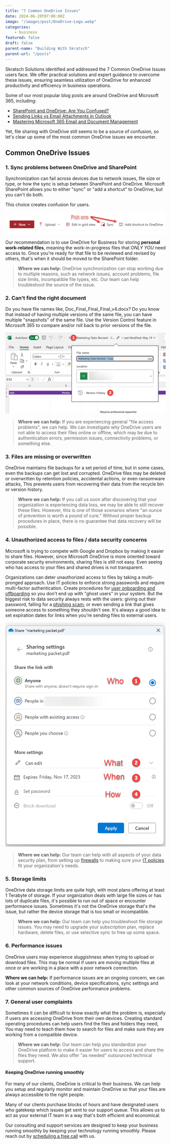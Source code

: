```yaml
---
title: "7 Common OneDrive Issues"
date: 2024-06-20T07:00:00Z
image: "/images/post/OneDrive-Logo.webp"
categories:
    - business
featured: false
draft: false
parent-name: "Building With Skratsch"
parent-url: "/posts"
---
```


Skratsch Solutions identified and addressed the 7 Common OneDrive Issues users face. We offer practical solutions and expert guidance to overcome these issues, ensuring seamless utilization of OneDrive for enhanced productivity and efficiency in business operations.

Some of our most popular blog posts are around OneDrive and Microsoft 365, including:

- [SharePoint and OneDrive: Are You Confused?](/business/sharepoint-and-onedrive-for-business)
- [Sending Links vs Email Attachments in Outlook](/business/sending-links-vs-email-attachments-in-outlook)
- [Mastering Microsoft 365 Email and Document Management](/business/mastering-microsoft-365-email-and-document-management)

Yet, file sharing with OneDrive still seems to be a source of confusion, so let's clear up some of the most common OneDrive issues we encounter.

## Common OneDrive Issues 

### 1\. Sync problems between OneDrive and SharePoint

Synchronization can fail across devices due to network issues, file size or type, or how the sync is setup between SharePoint and OneDrive. Microsoft SharePoint allows you to either "sync" or "add a shortcut" to OneDrive, but you can't do both.

This choice creates confusion for users.

![common onedrive issues](/images/post/common-onedrive-issues.webp)

Our recommendation is to use OneDrive for Business for storing **personal work-related files**, meaning the work-in-progress files that _ONLY YOU_ need access to. Once you're ready for that file to be reviewed and revised by others, that's when it should be moved to the SharePoint folder.

> **Where we can help:** OneDrive synchronization can stop working due to multiple reasons, such as network issues, account problems, file size limits, incompatible file types, etc. Our team can help troubleshoot the source of the issue.

### 2\. Can't find the right document

Do you have file names like, Doc\_Final\_Final\_Final\_v4.docx? Do you know that instead of having multiple versions of the same file, you can have multiple "snapshots" of the same file. Use the Version Control feature in Microsoft 365 to compare and/or roll back to prior versions of the file.

![common onedrive issues](/images/post/common-onedrive-issues-2.webp)

> **Where we can help:** If you are experiencing general "file access problems", we can help. We can investigate why OneDrive users are not able to access their files online or offline, which may be due to authentication errors, permission issues, connectivity problems, or something else.

### 3\. Files are missing or overwritten

OneDrive maintains file backups for a set period of time, but in some cases, even the backups can get lost and corrupted. OneDrive files may be deleted or overwritten by retention policies, accidental actions, or even ransomware attacks, This prevents users from recovering their data from the recycle bin or version history.

> **Where we can help:** If you call us soon after discovering that your organization is experiencing data loss, we may be able to still recover these files. However, this is one of those scenarios where "an ounce of prevention is worth a pound of cure." Without proper backup procedures in place, there is no guarantee that data recovery will be possible.

### 4\. Unauthorized access to files / data security concerns

Microsoft is trying to compete with Google and Dropbox by making it easier to share files. However, since Microsoft OneDrive is more oriented toward corporate security environments, sharing files is still not easy. Even seeing who has access to your files and shared drives is not transparent.

Organizations can deter unauthorized access to files by taking a multi-pronged approach. Use IT policies to enforce strong passwords and require multi-factor authentication. Create procedures for [user onboarding and offboarding](/security/ghosts-in-the-machine) so you don't end up with "ghost users" in your system. But the biggest risk to data security always rests with the users: giving out their password, falling for a [phishing scam](/security/how-to-identify-malicious-email), or even sending a link that gives someone access to something they shouldn't see. It's always a good idea to set expiration dates for links when you're sending files to external users.

![common onedrive issues](/images/post/common-onedrive-issues-3.webp)

> **Where we can help:** Our team can help with all aspects of your data security plan, from setting up [firewalls](/security/business-firewalls-computer-network) to making sure your [IT policies](/consulting/it-policies-and-procedures) fit your organization's needs.

### 5\. Storage limits

OneDrive data storage limits are quite high, with most plans offering at least 1 Terabyte of storage. If your organization deals with large file sizes or has lots of duplicate files, it's possible to run out of space or encounter performance issues. Sometimes it's not the OneDrive storage that's the issue, but rather the device storage that is too small or incompatible.

> **Where we can help:** Our team can help you troubleshoot file storage issues. You may need to upgrade your subscription plan, replace hardware, delete files, or use selective sync to free up some space.

### 6\. Performance issues

OneDrive users may experience sluggishness when trying to upload or download files. This may be normal if users are moving multiple files at once or are working in a place with a poor network connection.

 **Where we can help:** If performance issues are an ongoing concern, we can look at your network conditions, device specifications, sync settings and other common sources of OneDrive performance problems.

### 7\. General user complaints

Sometimes it can be difficult to know exactly what the problem is, especially if users are accessing OneDrive from their own devices. Creating standard operating procedures can help users find the files and folders they need, You may need to teach them how to search for files and make sure they are working from a compatible device.

> **Where we can help:** Our team can help you standardize your OneDrive platform to make it easier for users to access and share the files they need. We also offer "as needed" outsourced technical support.

#### Keeping OneDrive running smoothly

For many of our clients, OneDrive is critical to their business. We can help you setup and regularly monitor and maintain OneDrive so that your files are always accessible to the right people.

Many of our clients purchase blocks of hours and have designated users who gatekeep which issues get sent to our support queue. This allows us to act as your external IT team in a way that's both efficient and economical.

Our consulting and support services are designed to keep your business running smoothly by keeping your technology running smoothly. Please reach out by [scheduling a free call](/explore) with us.
